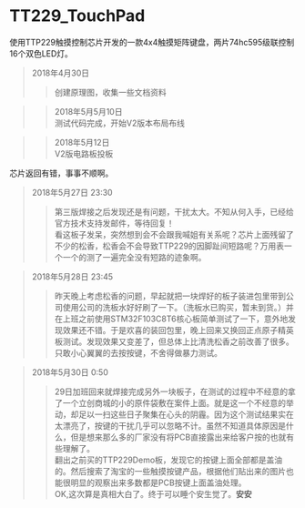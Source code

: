# TT229_TouchPad
 使用TTP229触摸控制芯片开发的一款4x4触摸矩阵键盘，两片74hc595级联控制16个双色LED灯。<br/>

>2018年4月30日<br/>
>>创建原理图，收集一些文档资料<br/>

>>2018年5月5月10日<br/>
测试代码完成，开始V2版本布局布线<br/>

>>2018年5月12日<br/>
V2版电路板投板

芯片返回有错，事事不顺啊。

>2018年5月27日 23:30
>>第三版焊接之后发现还是有问题，干扰太大。不知从何入手，已经给官方技术支持发邮件，等待回复！</br>
>>看这板子发呆，突然想到会不会跟我喊姐有关系呢？芯片上面残留了不少的松香，松香会不会导致TTP229的因脚趾间短路呢？万用表一个一个的测了一遍完全没有短路的迹象啊。

>2018年5月28日 23:45
>>昨天晚上考虑松香的问题，早起就把一块焊好的板子装进包里带到公司使用公司的洗板水好好刷了一下。（洗板水已购买，暂未到货。）并在上班之前使用STM32F103C8T6核心板简单测试了一下，意外地发现效果还不错。于是欢喜的装回包里，晚上回来又换回正点原子精英板测试。发现效果又变差了，但总体上比清洗松香之前改善了很多。只敢小心翼翼的去按按键，不舍得做暴力测试。

>2018年5月30日 0:50
>>29日加班回来就焊接完成另外一块板子，在测试的过程中不经意的拿了一个立创商城的小的原件袋敷在案件上面。就是这一个不经意的举动，却足以一扫这些日子聚集在心头的阴霾。因为这个测试结果实在太漂亮了，按键的干扰几乎可以忽略不计。虽然不知道具体原因是什么，但是想来那么多的厂家没有将PCB直接露出来给客户按的也就有些理解了。</br>
>>翻出之前买的TTP229Demo板，发现它的按键上面全部都是盖油的。然后搜索了淘宝的一些触摸按键产品，根据他们贴出来的图片也能很明显的观察出来多数都是PCB按键上面盖油处理。</br>
>>OK,这次算是真相大白了。终于可以睡个安生觉了。**安安**
